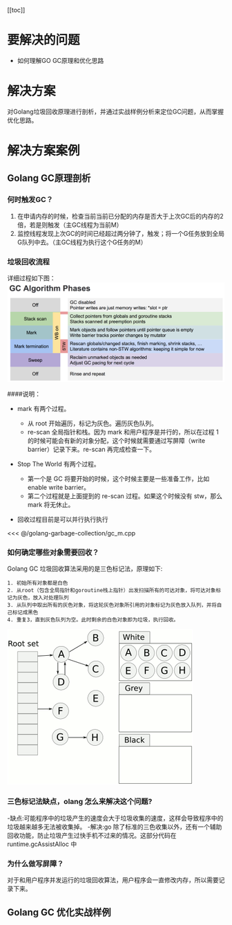 [[toc]]

# 要解决的问题

* 如何理解GO GC原理和优化思路

# 解决方案

对Golang垃圾回收原理进行剖析，并通过实战样例分析来定位GC问题，从而掌握优化思路。


# 解决方案案例

## Golang GC原理剖析
    

### 何时触发GC？

1.  在申请内存的时候，检查当前当前已分配的内存是否大于上次GC后的内存的2倍，若是则触发（主GC线程为当前M）
2.  监控线程发现上次GC的时间已经超过两分钟了，触发；将一个G任务放到全局G队列中去。（主GC线程为执行这个G任务的M）


### 垃圾回收流程
详细过程如下图：
![img](./golang-garbage-collection/gc.png)

####说明：
- mark 有两个过程。
  - 从 root 开始遍历，标记为灰色。遍历灰色队列。
  - re-scan 全局指针和栈。因为 mark 和用户程序是并行的，所以在过程 1 的时候可能会有新的对象分配，这个时候就需要通过写屏障（write barrier）记录下来。re-scan 再完成检查一下。

- Stop The World 有两个过程。
  - 第一个是 GC 将要开始的时候，这个时候主要是一些准备工作，比如 enable write barrier。
  - 第二个过程就是上面提到的 re-scan 过程。如果这个时候没有 stw，那么 mark 将无休止。
  
- 回收过程目前是可以并行执行执行 

<<< @/golang-garbage-collection/gc_m.cpp


### 如何确定哪些对象需要回收？
Golang GC 垃圾回收算法采用的是三色标记法，原理如下:
 
    1. 初始所有对象都是白色
    2. 从root（包含全局指针和goroutine栈上指针）出发扫描所有的可达对象，将可达对象标记为灰色，放入对处理队列
    3. 从队列中取出所有的灰色对象，将这轮灰色对象所引用的对象标记为灰色放入队列，并将自己标记成黑色
    4. 重复3，直到灰色队列为空。此时剩余的白色对象即为垃圾，执行回收。
 
 ![img](./golang-garbage-collection/Animation_of_tri-color_garbage_collection.gif)

### 三色标记法缺点，olang 怎么来解决这个问题?

-缺点:可能程序中的垃圾产生的速度会大于垃圾收集的速度，这样会导致程序中的垃圾越来越多无法被收集掉。
-解决:go 除了标准的三色收集以外，还有一个辅助回收功能，防止垃圾产生过快手机不过来的情况。这部分代码在 runtime.gcAssistAlloc 中

### 为什么做写屏障？
对于和用户程序并发运行的垃圾回收算法，用户程序会一直修改内存，所以需要记录下来。


## Golang GC 优化实战样例